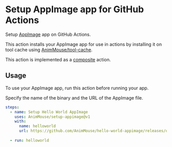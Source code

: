 # Setup AppImage app for GitHub Actions
Setup [AppImage](https://appimage.org) app on GitHub Actions.

This action installs your AppImage app for use in actions by installing it on tool cache using [AnimMouse/tool-cache](https://github.com/AnimMouse/tool-cache).

This action is implemented as a [composite](https://docs.github.com/en/actions/creating-actions/creating-a-composite-action) action.

## Usage
To use your AppImage app, run this action before running your app.

Specify the name of the binary and the URL of the AppImage file.

```yaml
steps:
  - name: Setup Hello World AppImage
    uses: AnimMouse/setup-appimage@v1
    with:
      name: helloworld
      url: https://github.com/AnimMouse/hello-world-appimage/releases/download/v1/helloworld-appimage-x86_64.AppImage
      
  - run: helloworld
```